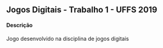 ## Jogos Digitais - Trabalho 1 - UFFS 2019

#### Descrição
Jogo desenvolvido na disciplina de jogos digitais

